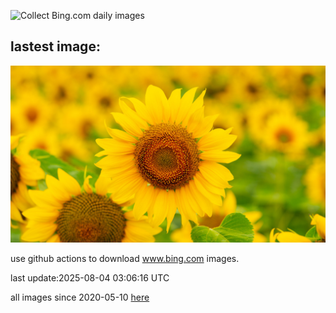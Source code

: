 ![Collect Bing.com daily images](https://github.com/counter2015/bing-daily-images/workflows/Collect%20Bing.com%20daily%20images/badge.svg)
## lastest image:
![](images/img.jpg)

use github actions to download www.bing.com images.

last update:2025-08-04 03:06:16 UTC

all images since 2020-05-10 [here](https://github.com/counter2015/bing-daily-images/tree/master/images) 
